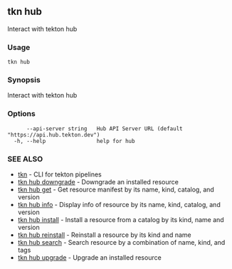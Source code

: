 ## tkn hub

Interact with tekton hub

### Usage

```
tkn hub
```

### Synopsis

Interact with tekton hub

### Options

```
      --api-server string   Hub API Server URL (default "https://api.hub.tekton.dev")
  -h, --help                help for hub
```

### SEE ALSO

* [tkn](tkn.md)	 - CLI for tekton pipelines
* [tkn hub downgrade](tkn_hub_downgrade.md)	 - Downgrade an installed resource
* [tkn hub get](tkn_hub_get.md)	 - Get resource manifest by its name, kind, catalog, and version
* [tkn hub info](tkn_hub_info.md)	 - Display info of resource by its name, kind, catalog, and version
* [tkn hub install](tkn_hub_install.md)	 - Install a resource from a catalog by its kind, name and version
* [tkn hub reinstall](tkn_hub_reinstall.md)	 - Reinstall a resource by its kind and name
* [tkn hub search](tkn_hub_search.md)	 - Search resource by a combination of name, kind, and tags
* [tkn hub upgrade](tkn_hub_upgrade.md)	 - Upgrade an installed resource

